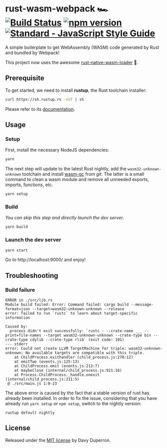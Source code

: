 # rust-wasm-webpack 🏎️ [![Build Status](https://travis-ci.org/yamafaktory/rust-wasm-webpack.svg?branch=master)](https://travis-ci.org/yamafaktory/rust-wasm-webpack) [![npm version](https://img.shields.io/npm/v/rust-wasm-webpack.svg?style=flat)](https://www.npmjs.com/package/rust-wasm-webpack) [![Standard - JavaScript Style Guide](https://img.shields.io/badge/code%20style-standard-brightgreen.svg)](http://standardjs.com/)

A simple boilerplate to get WebAssembly (WASM) code generated by Rust and bundled by Webpack!

This project now uses the awesome [rust-native-wasm-loader](https://github.com/dflemstr/rust-native-wasm-loader) 🚀.

## Prerequisite

To get started, we need to install **rustup**, the Rust toolchain installer:

```sh
curl https://sh.rustup.rs -sSf | sh
```

Please refer to its [documentation](https://github.com/rust-lang-nursery/rustup.rs).

## Usage

### Setup

First, install the necessary NodeJS dependencies:

```sh
yarn
```

The next step will update to the latest Rust nightly, add the `wasm32-unknown-unknown` toolchain and install [wasm-gc](https://github.com/alexcrichton/wasm-gc) from *git*. The latter is a small command to clean a wasm module and remove all unneeded exports, imports, functions, etc.

```sh
yarn setup
```

### Build

*You can skip this step and directly launch the dev server.*

```sh
yarn build
```

### Launch the dev server

```sh
yarn start
```

Go to http://localhost:9000/ and enjoy!

## Troubleshooting

### Build failure

```
ERROR in ./src/lib.rs
Module build failed: Error: Command failed: cargo build --message-format=json --target=wasm32-unknown-unknown --release
error: failed to run `rustc` to learn about target-specific information

Caused by:
  process didn't exit successfully: `rustc - --crate-name ___ --print=file-names --target wasm32-unknown-unknown --crate-type bin --crate-type cdylib --crate-type rlib` (exit code: 101)
--- stderr
error: Could not create LLVM TargetMachine for triple: wasm32-unknown-unknown: No available targets are compatible with this triple.
    at ChildProcess.exithandler (child_process.js:270:12)
    at emitTwo (events.js:125:13)
    at ChildProcess.emit (events.js:213:7)
    at maybeClose (internal/child_process.js:921:16)
    at Process.ChildProcess._handle.onexit (internal/child_process.js:211:5)
 @ ./src/main.js 1:0-23
```
The above error is caused by the fact that a stable version of rust has already been installed. In order to fix the issue, considering that you have already run `yarn setup` or `npm setup`, switch to the nightly version:

`rustup default nightly`

## License

Released under the [MIT license](https://opensource.org/licenses/MIT) by Davy Duperron.
